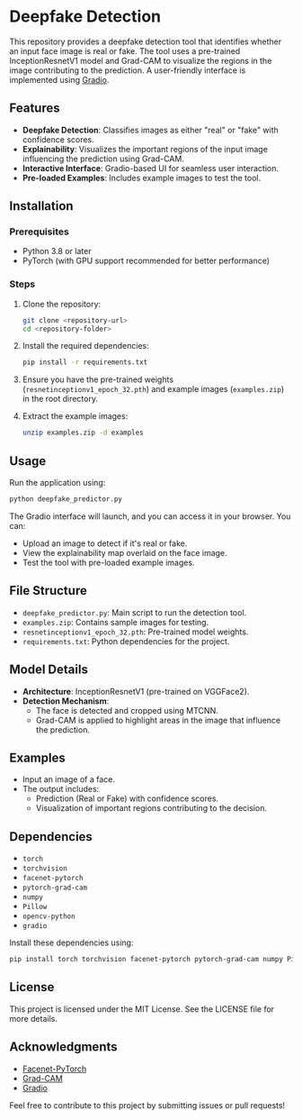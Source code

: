 # Deepfake Detection 

This repository provides a deepfake detection tool that identifies whether an input face image is real or fake. The tool uses a pre-trained InceptionResnetV1 model and Grad-CAM to visualize the regions in the image contributing to the prediction. A user-friendly interface is implemented using [Gradio](https://gradio.app/).

## Features

- **Deepfake Detection**: Classifies images as either "real" or "fake" with confidence scores.
- **Explainability**: Visualizes the important regions of the input image influencing the prediction using Grad-CAM.
- **Interactive Interface**: Gradio-based UI for seamless user interaction.
- **Pre-loaded Examples**: Includes example images to test the tool.

## Installation

### Prerequisites

- Python 3.8 or later
- PyTorch (with GPU support recommended for better performance)

### Steps

1. Clone the repository:
    ```bash
    git clone <repository-url>
    cd <repository-folder>
    ```

2. Install the required dependencies:
    ```bash
    pip install -r requirements.txt
    ```

3. Ensure you have the pre-trained weights (`resnetinceptionv1_epoch_32.pth`) and example images (`examples.zip`) in the root directory.

4. Extract the example images:
    ```bash
    unzip examples.zip -d examples
    ```

## Usage

Run the application using:
```bash
python deepfake_predictor.py
```

The Gradio interface will launch, and you can access it in your browser. You can:

- Upload an image to detect if it's real or fake.
- View the explainability map overlaid on the face image.
- Test the tool with pre-loaded example images.

## File Structure

- `deepfake_predictor.py`: Main script to run the detection tool.
- `examples.zip`: Contains sample images for testing.
- `resnetinceptionv1_epoch_32.pth`: Pre-trained model weights.
- `requirements.txt`: Python dependencies for the project.

## Model Details

- **Architecture**: InceptionResnetV1 (pre-trained on VGGFace2).
- **Detection Mechanism**:
  - The face is detected and cropped using MTCNN.
  - Grad-CAM is applied to highlight areas in the image that influence the prediction.

## Examples

- Input an image of a face.
- The output includes:
  - Prediction (Real or Fake) with confidence scores.
  - Visualization of important regions contributing to the decision.

## Dependencies

- `torch`
- `torchvision`
- `facenet-pytorch`
- `pytorch-grad-cam`
- `numpy`
- `Pillow`
- `opencv-python`
- `gradio`

Install these dependencies using:
```bash
pip install torch torchvision facenet-pytorch pytorch-grad-cam numpy Pillow opencv-python gradio
```

## License

This project is licensed under the MIT License. See the LICENSE file for more details.

## Acknowledgments

- [Facenet-PyTorch](https://github.com/timesler/facenet-pytorch)
- [Grad-CAM](https://github.com/jacobgil/pytorch-grad-cam)
- [Gradio](https://gradio.app/)

Feel free to contribute to this project by submitting issues or pull requests!
